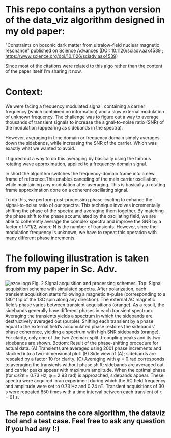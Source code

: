 
# This repo contains a python version of the data_viz algorithm designed in my old paper: 
"Constraints on bosonic dark matter from ultralow-field nuclear magnetic resonance"
published on Science Advances (DOI: 10.1126/sciadv.aax4539 ; https://www.science.org/doi/10.1126/sciadv.aax4539)

Since most of the citations were related to this algo rather than the content of the paper itself I'm sharing it now.

# Context:
We were facing a frequency modulated signal, containing a carrier frequency (which contained no information) and a slow external modulation of unknown frequency. The challenge was to figure out a way to average thousands of transient signals to increase the signal-to-noise ratio (SNR) of the modulation (appearing as sidebands in the spectra).

However, averaging in time domain or frequency domain simply averages down the sidebands, while increasing the SNR of the carrier. Which was exactly what we wanted to avoid.

I figured out a way to do this averaging by basically using the famous rotating wave approximation, applied to a frequency-domain signal.

In short the algorithm switches the frequency-domain frame into a new frame of reference.This enables canceling of the main carrier oscillation, while maintaining any modulation after averaging. This is basically a rotating frame approximation done on a coherent oscillating signal.

To do this, we perform post-processing phase-cycling to enhance the signal-to-noise ratio of our spectra. This technique involves incrementally shifting the phase of the spectra and averaging them together. By matching the phase shift to the phase accumulated by the oscillating field, we are able to coherently average the complex spectra and improve the SNR by a factor of N^1/2, where N is the number of transients. However, since the modulation frequency is unknown, we have to repeat this operation with many different phase increments.

# The following illustration is taken from my paper in Sc. Adv.

![ezcv logo](https://www.science.org/cms/10.1126/sciadv.aax4539/asset/36b0d935-6949-4b6c-adcb-f5a8770d0bdb/assets/graphic/aax4539-f2.jpeg)
Fig. 2 Signal acquisition and processing schemes.
Top: Signal acquisition scheme with simulated spectra. After polarization, each transient acquisition starts following a magnetic π-pulse (corresponding to a 180° flip of the 13C spin along any direction). The external AC magnetic field’s phase varies between transient acquisitions (orange). As a result, the sidebands generally have different phases in each transient spectrum. Averaging the transients yields a spectrum in which the sidebands are destructively averaged out (purple). Shifting each transient by a phase equal to the external field’s accumulated phase restores the sidebands’ phase coherence, yielding a spectrum with high SNR sidebands (orange). For clarity, only one of the two Zeeman-split J-coupling peaks and its two sidebands are shown. Bottom: Result of the phase-shifting procedure for actual data. (A) Transients are averaged using 2001 phase increments and stacked into a two-dimensional plot. (B) Side view of (A); sidebands are rescaled by a factor 10 for clarity. (C) Averaging with φ = 0 rad corresponds to averaging the transients without phase shift; sidebands are averaged out and carrier peaks appear with maximum amplitude. When the optimal phase (for ω/2π = 0.73 Hz, φ = 2.93 rad) is approached, sidebands appear. These spectra were acquired in an experiment during which the AC field frequency and amplitude were set to 0.73 Hz and 0.24 nT. Transient acquisitions of 30 s were repeated 850 times with a time interval between each transient of τ = 61 s.

## The repo contains the core algorithm, the dataviz tool and a test case. Feel free to ask any question if you had any !:)



